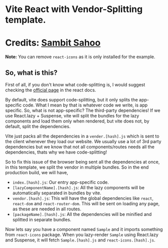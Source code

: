 # Vite React with Vendor-Splitting template.

# Credits: [Sambit Sahoo](https://sambitsahoo.com/blog/vite-code-splitting-that-works.html)

**Note:** You can remove `react-icons` as it is only installed for the example.

## So, what is this?

First of all, if you don't know what code-splitting is, I would suggest checking the [official page](https://reactjs.org/docs/code-splitting.html) in the react docs.

By default, vite does support code-splitting, but it only splits the app-specific code. What I mean by that is whatever code we write, is app specific. So, what is not app-specific? The third-party dependencies! If we use React.lazy + Suspense, vite will split the bundles for the lazy components and load them only when rendered, but vite does not, by default, split the dependencies.

Vite just packs all the dependencies in a `vender.[hash].js` which is sent to the client whenever they load our website. We usually use a lot of 3rd party dependencies but we know that not all components/routes needs all the dependencies, thats why we have code-splitting!

So to fix this issue of the browser being sent all the dependencies at once, in this template, we split the vendor in multiple bundles. So in the end production build, we will have,

- `index.[hash].js`: Our entry app-specific code.
- `[lazyComponentName].[hash].js`: All the lazy components will be automatically separated in bundles by vite.
- `vendor.[hash].js`: This will have the global dependencies like `react`, `react-dom` and `react-router-dom`. This will be sent on loading any page, as these are needed in all routes.
- `[packageName].[hash].js`: All the dependencies will be minified and splitted in separate bundles.

Now lets say you have a component named `Sample` and it imports something from `react-icons` package. When you lazy-render `Sample` using React.lazy and Suspense, it will fetch `Sample.[hash].js` and `react-icons.[hash].js`.

